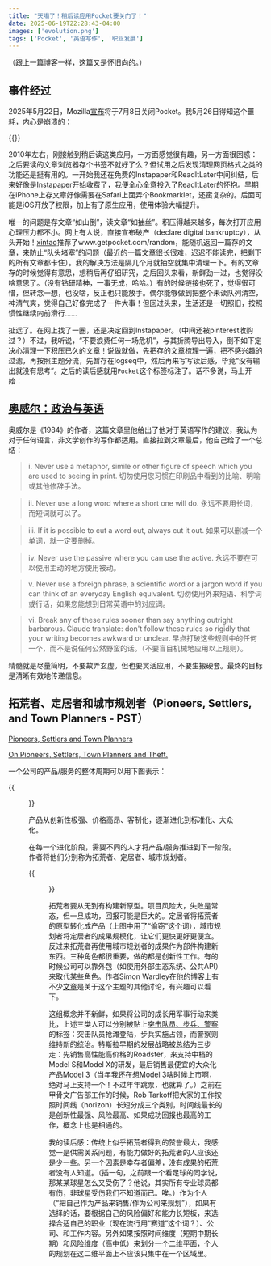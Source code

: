 ```yaml
---
title: "天塌了！稍后读应用Pocket要关门了！"
date: 2025-06-19T22:28:43-04:00
images: ['evolution.png']
tags: ['Pocket', '英语写作', '职业发展']
---
```


（跟上一篇博客一样，这篇又是怀旧向的。）

## 事件经过

2025年5月22日，Mozilla[宣布](https://support.mozilla.org/en-US/kb/future-of-pocket)将于7月8日关闭Pocket。我5月26日得知这个噩耗，内心是崩溃的：

{{<x user="davidfeng88" id="1926968459113406743">}}

2010年左右，刚接触到稍后读这类应用，一方面感觉很有趣，另一方面很困惑：之后要读的文章浏览器存个书签不就好了么？但试用之后发现清理网页格式之类的功能还是挺有用的。一开始我还在免费的Instapaper和ReadItLater中间纠结，后来好像是Instapaper开始收费了，我便全心全意投入了ReadItLater的怀抱。早期在iPhone上存文章好像需要在Safari上面弄个Bookmarklet，还蛮复杂的。后面可能是iOS开放了权限，加上有了原生应用，使用体验大幅提升。

唯一的问题是存文章“如山倒”，读文章“如抽丝”。积压得越来越多，每次打开应用心理压力都不小。网上有人说，直接宣布破产（declare digital bankruptcy），从头开始！[xintao](https://x.com/laixintao)推荐了www.getpocket.com/random，能随机返回一篇存的文章，来防止“队头堵塞”的问题（最近的一篇文章很长很难，迟迟不能读完，把剩下的所有文章都卡住）。我的解决方法是隔几个月就抽空就集中清理一下。有的文章存的时候觉得有意思，想稍后再仔细研究，之后回头来看，新鲜劲一过，也觉得没啥意思了。（没有钻研精神，一事无成，哈哈。）有的时候链接也死了，觉得很可惜，但转念一想，也没啥，反正也只能放手。偶尔能够做到把整个未读队列清空，神清气爽，觉得自己好像完成了一件大事！但回过头来，生活还是一切照旧，按照惯性继续向前滑行……

扯远了。在网上找了一圈，还是决定回到Instapaper。（中间还被pinterest收购过？）不过，我听说，“不要浪费任何一场危机”，与其折腾导出导入，倒不如下定决心清理一下积压已久的文章！说做就做，先把存的文章梳理一遍，把不感兴趣的过滤，再按照主题分流，先暂存在logseq中，然后再来写写读后感，毕竟“没有输出就没有思考”。之后的读后感就用`Pocket`这个标签标注了。话不多说，马上开始：

## [奥威尔：政治与英语](https://www.orwellfoundation.com/the-orwell-foundation/orwell/essays-and-other-works/politics-and-the-english-language/)

奥威尔是《1984》的作者，这篇文章里他给出了他对于英语写作的建议，我认为对于任何语言，非文学创作的写作都适用。直接拉到文章最后，他自己给了一个总结：

>   i. Never use a metaphor, simile or other figure of speech which you are used to seeing in print. 切勿使用您习惯在印刷品中看到的比喻、明喻或其他修辞手法。

> ii. Never use a long word where a short one will do. 永远不要用长词，而短词就可以了。

> iii. If it is possible to cut a word out, always cut it out. 如果可以删减一个单词，就一定要删掉。

> iv. Never use the passive where you can use the active. 永远不要在可以使用主动的地方使用被动。

> v. Never use a foreign phrase, a scientific word or a jargon word if you can think of an everyday English equivalent. 切勿使用外来短语、科学词或行话，如果您能想到日常英语中的对应词。

> vi. Break any of these rules sooner than say anything outright barbarous. Claude translate: don't follow these rules so rigidly that your writing becomes awkward or unclear. 早点打破这些规则中的任何一个，而不是说任何公然野蛮的话。（不要盲目机械地应用以上规则）。

精髓就是尽量简明，不要故弄玄虚。但也要灵活应用，不要生搬硬套。最终的目标是清晰有效地传递信息。

## 拓荒者、定居者和城市规划者（Pioneers, Settlers, and Town Planners - PST）

[Pioneers, Settlers and Town Planners](https://blog.gardeviance.org/2012/06/pioneers-settlers-and-town-planners.html)

[On Pioneers, Settlers, Town Planners and Theft.](https://blog.gardeviance.org/2015/03/on-pioneers-settlers-town-planners-and.html)

一个公司的产品/服务的整体周期可以用下图表示：

{{<figure src="./evolution.png" title="产品进化图">}}

产品从创新性极强、价格高昂、客制化，逐渐进化到标准化、大众化。

在每一个进化阶段，需要不同的人才将产品/服务推进到下一阶段。作者将他们分别称为拓荒者、定居者、城市规划者。

{{<figure src="./steals.png" title="拓荒者、定居者、城市规划者的作用和互相关系">}}

拓荒者要从无到有构建新原型。项目风险大，失败是常态，但一旦成功，回报可能是巨大的。定居者将拓荒者的原型转化成产品（上图中用了“偷窃”这个词），城市规划者将定居者的成果规模化，让它们更快更好更便宜。反过来拓荒者再使用城市规划者的成果作为部件构建新东西。三种角色都很重要，做的都是创新性工作。有的时候公司可以靠外包（如使用外部生态系统、公共API）来取代某些角色。作者Simon Wardley在他的博客上有不少[文章](https://blog.gardeviance.org/search/label/PST)是关于这个主题的其他讨论，有兴趣可以看下。

这组概念并不新鲜，如果将公司的成长用军事行动来类比，上述三类人可以分别被贴上[突击队员、步兵、警察](https://blog.gardeviance.org/2014/11/bimodal-it-is-long-hand-for-snafu.html)的标签：突击队员抢滩登陆，步兵实施占领，而警察则维持新的统治。特斯拉早期的发展战略被总结为三步走：先销售高性能高价格的Roadster，来支持中档的Model S和Model X的研发，最后销售最便宜的大众化产品Model 3（当年我还在想Model 3啥时候上市啊，绝对马上支持一个！不过年年跳票，也就算了。）之前在甲骨文广告部工作的时候，Rob Tarkoff把大家的工作按照时间线（horizon）长短分成三个类别，时间线最长的是创新性最强、风险最高、如果成功回报也最高的工作，概念上也是相通的。

我的读后感：传统上似乎拓荒者得到的赞誉最大，我感觉一是供需关系问题，有能力做好的拓荒者的人应该还是少一些。另一个因素是幸存者偏差，没有成果的拓荒者没有人知道。（插一句，之前跟一个看足球的同学说，那某某球星怎么又受伤了？他说，其实所有专业球员都有伤，非球星受伤我们不知道而已。唉。）作为个人（“把自己作为产品来销售/作为公司来规划”），如果有选择的话，要根据自己的风险偏好和能力长短板，来选择合适自己的职业（现在流行用“赛道”这个词？）、公司、和工作内容。另外如果按照时间维度（短期中期长期）和风险维度（高中低）来划分一个二维平面，个人的规划在这二维平面上不应该只集中在一个区域里。
